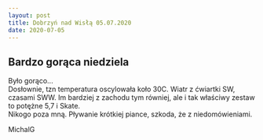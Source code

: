 ```yaml
---
layout: post
title: Dobrzyń nad Wisłą 05.07.2020
date: 2020-07-05
---
```


## Bardzo gorąca niedziela  

Było gorąco...  
Dosłownie, tzn temperatura oscylowała koło 30C. Wiatr z ćwiartki SW, czasami SWW. 
Im bardziej z zachodu tym równiej, ale i tak właściwy zestaw to potężne 5,7 i Skate.  
Nikogo poza mną. Pływanie krótkiej piance, szkoda, że z niedomówieniami.  

MichalG